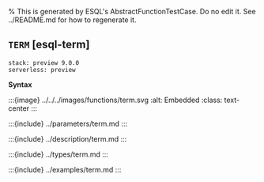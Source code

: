 % This is generated by ESQL's AbstractFunctionTestCase. Do no edit it. See ../README.md for how to regenerate it.

## `TERM` [esql-term]
```{applies_to}
stack: preview 9.0.0
serverless: preview
```

**Syntax**

:::{image} ../../../images/functions/term.svg
:alt: Embedded
:class: text-center
:::


:::{include} ../parameters/term.md
:::

:::{include} ../description/term.md
:::

:::{include} ../types/term.md
:::

:::{include} ../examples/term.md
:::
